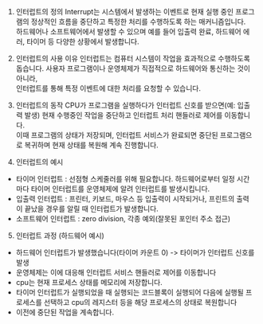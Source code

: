 1. 인터럽트의 정의
Interrupt는 시스템에서 발생하는 이벤트로 현재 실행 중인 프로그램의 정상적인 흐름을 중단하고 특정한 처리를 수행하도록 하는 매커니즘입니다.  
하드웨어나 소프트웨어에서 발생할 수 있으며 예를 들어 입출력 완료, 하드웨어 에러, 타이머 등 다양한 상황에서 발생합니다.  

2. 인터럽트의 사용 이유
인터럽트는 컴퓨터 시스템이 작업을 효과적으로 수행하도록 돕습니다. 사용자 프로그램이나 운영체제가 직접적으로 하드웨어와 통신하는 것이 아니라,  
인터럽트를 통해 특정 이벤트에 대한 처리를 요청할 수 있습니다.  

3. 인터럽트의 동작
CPU가 프로그램을 실행하다가 인터럽트 신호를 받으면(예: 입출력 발생) 현재 수행중인 작업을 중단하고 인터럽트 처리 핸들러로 제어를 이동합니다.  
이때 프로그램의 상태가 저장되며, 인터럽트 서비스가 완료되면 중단된 프로그램으로 복귀하며 현재 상태를 복원해 계속 진행합니다.

4. 인터럽트의 예시
- 타이머 인터럽트 : 선점형 스케줄러를 위해 필요합니다. 하드웨어로부터 일정 시간마다 타이머 인터럽트를 운영체제에 알려 인터럽트를 발생시킵니다.
- 입출력 인터럽트 : 프린터, 키보드, 마우스 등 입출력이 시작되거나, 프린트의 출력이 끝났을 경우를 알릴 때 인터럽트가 발생합니다.
- 소프트웨어 인터럽트 : zero division, 각종 예외(잘못된 포인터 주소 접근)

5. 인터럽트 과정 (하드웨어 예시)
- 하드웨어 인터럽트가 발생했습니다(타이머 카운트 0) -> 타이머가 인터럽트 신호를 발생
- 운영체제는 이에 대응해 인터럽트 서비스 핸들러로 제어를 이동합니다
- cpu는 현재 프로세스 상태를 메모리에 저장합니다.
- 타이머 인터럽트가 실행되었을 때 실행되는 코드블록이 실행되어 다음에 실행될 프로세스를 선택하고 cpu의 레지스터 등을 해당 프로세스의 상태로 복원합니다
- 이전에 중단된 작업을 계속합니다.